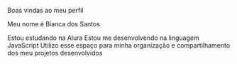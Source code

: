 Boas vindas ao meu perfil  

Meu nome é Bianca dos Santos 

Estou estudando na Alura
Estou me desenvolvendo na linguagem JavaScript
Utilizo esse espaço para minha organização e compartilhamento dos meu projetos desenvolvidos
